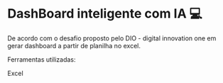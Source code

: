 # DashBoard inteligente com IA 💻

De acordo com o desafio proposto pelo DIO - digital innovation one em gerar dashboard a partir de planilha no excel.

Ferramentas utilizadas: 

Excel 
